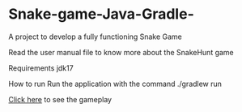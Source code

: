 # Snake-game-Java-Gradle-
A project to develop a fully functioning Snake Game

Read the user manual file to know more about the SnakeHunt game


Requirements
jdk17

How to run
Run the application with the command ./gradlew run

[Click here](https://drive.google.com/drive/folders/1TAb0bgvpmBuN8aXkm8UoCl2k-j4uV7H9?usp=sharing) to see the gameplay


